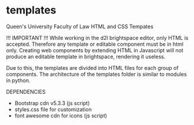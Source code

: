 # templates
Queen's University Faculty of Law HTML and CSS Tempates

!!! IMPORTANT !!!
While working in the d2l brightspace editor, only HTML is accepted. Therefore any template or editable component must be in html only. Creating web components by extending HTML in Javascript will not produce an editable template in brightspace, rendering it useless.

Due to this, the templates are divided into HTML files for each group of components. The architecture of the templates folder is similar to modules in python. 

DEPENDENCIES
- Bootstrap cdn v5.3.3 (js script)
- styles.css file for customization
- font awesome cdn for icons (js script)


